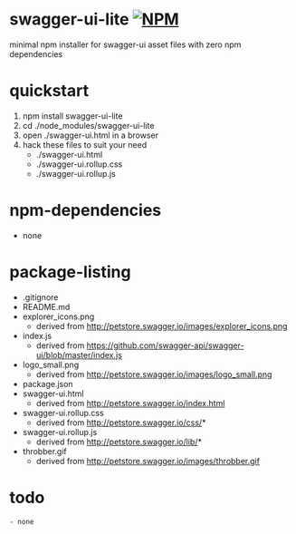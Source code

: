 swagger-ui-lite [![NPM](https://img.shields.io/npm/v/swagger-ui-lite.svg?style=flat-square)](https://www.npmjs.org/package/swagger-ui-lite)
===============
minimal npm installer for swagger-ui asset files with zero npm dependencies



# quickstart
1. npm install swagger-ui-lite
2. cd ./node_modules/swagger-ui-lite
3. open ./swagger-ui.html in a browser
4. hack these files to suit your need
    - ./swagger-ui.html
    - ./swagger-ui.rollup.css
    - ./swagger-ui.rollup.js



# npm-dependencies
- none



# package-listing
- .gitignore
- README.md
- explorer_icons.png
    - derived from http://petstore.swagger.io/images/explorer_icons.png
- index.js
    - derived from https://github.com/swagger-api/swagger-ui/blob/master/index.js
- logo_small.png
    - derived from http://petstore.swagger.io/images/logo_small.png
- package.json
- swagger-ui.html
    - derived from http://petstore.swagger.io/index.html
- swagger-ui.rollup.css
    - derived from http://petstore.swagger.io/css/*
- swagger-ui.rollup.js
    - derived from http://petstore.swagger.io/lib/*
- throbber.gif
    - derived from http://petstore.swagger.io/images/throbber.gif



# todo
    - none
